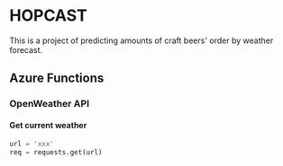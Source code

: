 # HOPCAST

This is a project of predicting amounts of craft beers' order by weather forecast.

## Azure Functions

### OpenWeather API

#### Get current weather

```python
url = 'xxx'
req = requests.get(url)
```
